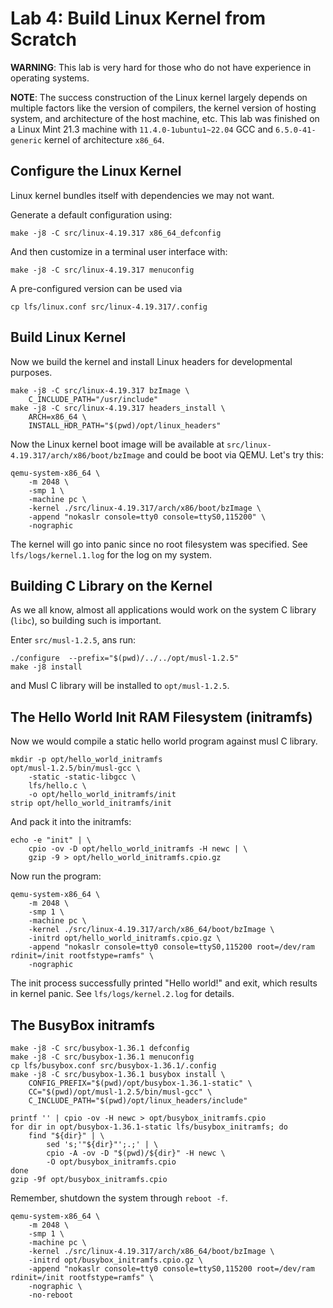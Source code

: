 # Lab 4: Build Linux Kernel from Scratch

**WARNING**: This lab is very hard for those who do not have experience in operating systems.

**NOTE**: The success construction of the Linux kernel largely depends on multiple factors like the version of compilers, the kernel version of hosting system, and architecture of the host machine, etc. This lab was finished on a Linux Mint 21.3 machine with `11.4.0-1ubuntu1~22.04` GCC and `6.5.0-41-generic` kernel of architecture `x86_64`.

## Configure the Linux Kernel

Linux kernel bundles itself with dependencies we may not want.

Generate a default configuration using:

```shell
make -j8 -C src/linux-4.19.317 x86_64_defconfig
```

And then customize in a terminal user interface with:

```shell
make -j8 -C src/linux-4.19.317 menuconfig
```

A pre-configured version can be used via

```shell
cp lfs/linux.conf src/linux-4.19.317/.config
```

## Build Linux Kernel

Now we build the kernel and install Linux headers for developmental purposes.

```shell
make -j8 -C src/linux-4.19.317 bzImage \
    C_INCLUDE_PATH="/usr/include"
make -j8 -C src/linux-4.19.317 headers_install \
    ARCH=x86_64 \
    INSTALL_HDR_PATH="$(pwd)/opt/linux_headers"
```

Now the Linux kernel boot image will be available at `src/linux-4.19.317/arch/x86/boot/bzImage` and could be boot via QEMU. Let's try this:

```shell
qemu-system-x86_64 \
    -m 2048 \
    -smp 1 \
    -machine pc \
    -kernel ./src/linux-4.19.317/arch/x86/boot/bzImage \
    -append "nokaslr console=tty0 console=ttyS0,115200" \
    -nographic
```

The kernel will go into panic since no root filesystem was specified. See `lfs/logs/kernel.1.log` for the log on my system.

## Building C Library on the Kernel

As we all know, almost all applications would work on the system C library (`libc`), so building such is important.

Enter `src/musl-1.2.5`, ans run:

```shell
./configure  --prefix="$(pwd)/../../opt/musl-1.2.5"
make -j8 install
```

and Musl C library will be installed to `opt/musl-1.2.5`.

## The Hello World Init RAM Filesystem (initramfs)

Now we would compile a static hello world program against musl C library.

```shell
mkdir -p opt/hello_world_initramfs
opt/musl-1.2.5/bin/musl-gcc \
    -static -static-libgcc \
    lfs/hello.c \
    -o opt/hello_world_initramfs/init
strip opt/hello_world_initramfs/init
```

And pack it into the initramfs:

```shell
echo -e "init" | \
    cpio -ov -D opt/hello_world_initramfs -H newc | \
    gzip -9 > opt/hello_world_initramfs.cpio.gz
```

Now run the program:

```shell
qemu-system-x86_64 \
    -m 2048 \
    -smp 1 \
    -machine pc \
    -kernel ./src/linux-4.19.317/arch/x86_64/boot/bzImage \
    -initrd opt/hello_world_initramfs.cpio.gz \
    -append "nokaslr console=tty0 console=ttyS0,115200 root=/dev/ram rdinit=/init rootfstype=ramfs" \
    -nographic
```

The init process successfully printed "Hello world!" and exit, which results in kernel panic. See `lfs/logs/kernel.2.log` for details.

## The BusyBox initramfs

```shell
make -j8 -C src/busybox-1.36.1 defconfig
make -j8 -C src/busybox-1.36.1 menuconfig
cp lfs/busybox.conf src/busybox-1.36.1/.config
make -j8 -C src/busybox-1.36.1 busybox install \
    CONFIG_PREFIX="$(pwd)/opt/busybox-1.36.1-static" \
    CC="$(pwd)/opt/musl-1.2.5/bin/musl-gcc" \
    C_INCLUDE_PATH="$(pwd)/opt/linux_headers/include"

printf '' | cpio -ov -H newc > opt/busybox_initramfs.cpio
for dir in opt/busybox-1.36.1-static lfs/busybox_initramfs; do
    find "${dir}" | \
        sed 's;'"${dir}"';.;' | \
        cpio -A -ov -D "$(pwd)/${dir}" -H newc \
        -O opt/busybox_initramfs.cpio
done
gzip -9f opt/busybox_initramfs.cpio
```

Remember, shutdown the system through `reboot -f`.

```shell
qemu-system-x86_64 \
    -m 2048 \
    -smp 1 \
    -machine pc \
    -kernel ./src/linux-4.19.317/arch/x86_64/boot/bzImage \
    -initrd opt/busybox_initramfs.cpio.gz \
    -append "nokaslr console=tty0 console=ttyS0,115200 root=/dev/ram rdinit=/init rootfstype=ramfs" \
    -nographic \
    -no-reboot
```
